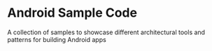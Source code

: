 # Android Sample Code
A collection of samples to showcase different architectural tools and patterns for building Android apps
